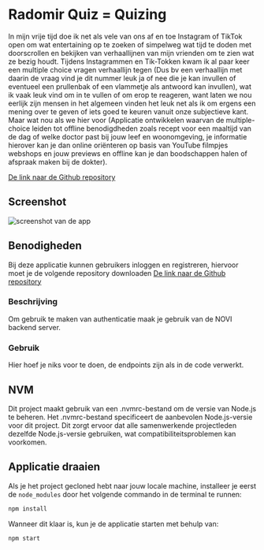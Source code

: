 <!-- @format -->

# Radomir Quiz = Quizing

In mijn vrije tijd doe ik net als vele van ons af en toe Instagram of TikTok open om wat entertaining op te zoeken of simpelweg wat tijd te doden met doorscrollen en bekijken van verhaallijnen van mijn vrienden om te zien wat ze bezig houdt.
Tijdens Instagrammen en Tik-Tokken kwam ik al paar keer een multiple choice vragen verhaallijn tegen (Dus bv een verhaallijn met daarin de vraag vind je dit nummer leuk ja of nee die je kan invullen of eventueel een prullenbak of een vlammetje als antwoord kan invullen), wat ik vaak leuk vind om in te vullen of om erop te reageren, want laten we nou eerlijk zijn mensen in het algemeen vinden het leuk net als ik om ergens een mening over te geven of iets goed te keuren vanuit onze subjectieve kant.  
Maar wat nou als we hier voor (Applicatie ontwikkelen waarvan de multiple-choice leiden tot offline benodigdheden zoals recept voor een maaltijd van de dag of welke doctor past bij jouw leef en woonomgeving, je informatie hierover kan je dan online oriënteren op basis van YouTube filmpjes webshops en jouw previews en offline kan je dan boodschappen halen of afspraak maken bij de dokter).

[De link naar de Github repository](https://github.com/RadomirSorak/quiztime)

## Screenshot

![screenshot van de app](src/assets/screenshot.png)

## Benodigheden

Bij deze applicatie kunnen gebruikers inloggen en registreren, hiervoor moet je de volgende repository downloaden [De link naar de Github repository](https://github.com/hogeschoolnovi/frontend-fake-server)

### Beschrijving

Om gebruik te maken van authenticatie maak je gebruik van de NOVI backend server.

### Gebruik

Hier hoef je niks voor te doen, de endpoints zijn als in de code verwerkt.

## NVM

Dit project maakt gebruik van een .nvmrc-bestand om de versie van Node.js te beheren. Het .nvmrc-bestand specificeert de aanbevolen Node.js-versie voor dit project. Dit zorgt ervoor dat alle samenwerkende projectleden dezelfde Node.js-versie gebruiken, wat compatibiliteitsproblemen kan voorkomen.

## Applicatie draaien

Als je het project gecloned hebt naar jouw locale machine, installeer je eerst de `node_modules` door het volgende
commando in de terminal te runnen:

```bash
npm install
```

Wanneer dit klaar is, kun je de applicatie starten met behulp van:

```bash
npm start
```
